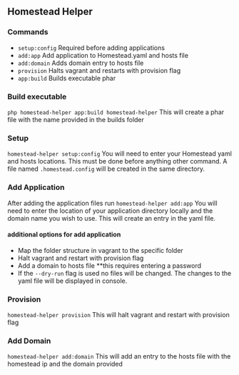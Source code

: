 ## Homestead Helper

### Commands
- `setup:config` Required before adding applications
- `add:app` Add application to Homestead.yaml and hosts file
- `add:domain` Adds domain entry to hosts file
- `provision` Halts vagrant and restarts with provision flag
- `app:build` Builds executable phar

### Build executable
`php homestead-helper app:build homestead-helper` 
This will create a phar file with the name provided in the builds folder

### Setup
`homestead-helper setup:config`
You will need to enter your Homestead yaml and hosts locations. This must be done before anything other command. A file named `.homestead.config` will be created in the same directory. 

### Add Application
After adding the application files run `homestead-helper add:app`
You will need to enter the location of your application directory locally and the domain name you wish to use.
This will create an entry in the yaml file.

#### additional options for add application 
- Map the folder structure in vagrant to the specific folder
- Halt vagrant and restart with provision flag
- Add a domain to hosts file **this requires entering a password
- If the `--dry-run` flag is used no files will be changed. The changes to the yaml file will be displayed in console.


### Provision
`homestead-helper provision`
This will halt vagrant and restart with provision flag

### Add Domain
`homestead-helper add:domain`
This will add an entry to the hosts file with the homestead ip and the domain provided




